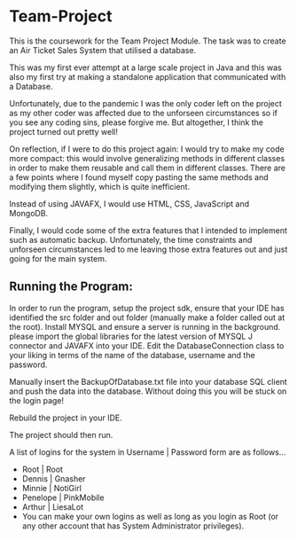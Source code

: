 # Team-Project
This is the coursework for the Team Project Module. The task was to create an Air Ticket Sales System that utilised a database.

This was my first ever attempt at a large scale project in Java and this was also my first try at making a standalone application that communicated with a Database.

Unfortunately, due to the pandemic I was the only coder left on the project as my other coder was affected due to the unforseen circumstances so if you see any coding sins, please forgive me. But altogether, I think the project turned out pretty well!

On reflection, if I were to do this project again:
I would try to make my code more compact: this would involve generalizing methods in different classes in order to make them reusable and call them in different classes. There are a few points where I found myself copy pasting the same methods and modifying them slightly, which is quite inefficient.

Instead of using JAVAFX, I would use HTML, CSS, JavaScript and MongoDB.

Finally, I would code some of the extra features that I intended to implement such as automatic backup. Unfortunately, the time constraints and unforseen circumstances led to me leaving those extra features out and just going for the main system.

## Running the Program:
In order to run the program, setup the project sdk, ensure that your IDE has identified the src folder and out folder (manually make a folder called out at the root). Install MYSQL and ensure a server is running in the background. please import the global libraries for the latest version of MYSQL J connector and JAVAFX into your IDE. Edit the DatabaseConnection class to your liking in terms of the name of the database, username and the password.

Manually insert the BackupOfDatabase.txt file into your database SQL client and push the data into the database. Without doing this you will be stuck on the login page!

Rebuild the project in your IDE.

The project should then run.

A list of logins for the system in Username | Password form are as follows...

* Root | Root
* Dennis | Gnasher
* Minnie | NotiGirl
* Penelope | PinkMobile
* Arthur | LiesaLot
* You can make your own logins as well as long as you login as Root (or any other account that has System Administrator privileges).
